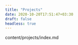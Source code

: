 ```yaml
---
title: "Projects"
date: 2020-10-20T17:51:47+03:30
draft: false
headless: true
---
```

content/projects/index.md
